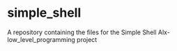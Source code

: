 # simple_shell
A repository containing the files for the Simple Shell Alx-low_level_programming project
